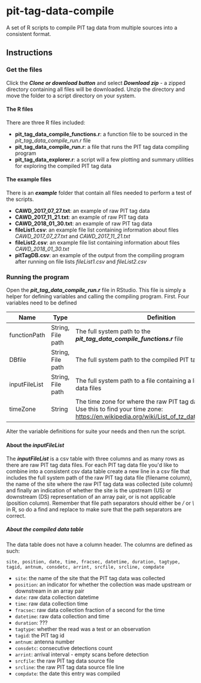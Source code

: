 # pit-tag-data-compile

A set of R scripts to compile PIT tag data from multiple sources into a consistent format.


## Instructions

### Get the files

Click the ***Clone or download button*** and select ***Download zip*** - a zipped directory containing all files will be downloaded.
Unzip the directory and move the folder to a script directory on your system.

#### The R files

There are three R files included:

+ **pit_tag_data_compile_functions.r**: a function file to be sourced in the *pit_tag_data_compile_run.r* file
+ **pit_tag_data_compile_run.r**: a file that runs the PIT tag data compiling program  
+ **pit_tag_data_explorer.r**: a script will a few plotting and summary utilities for exploring the compiled PIT tag data

#### The example files

There is an ***example*** folder that contain all files needed to perform a test of the scripts.

+ **CAWD_2017_07_27.txt**: an example of raw PIT tag data
+ **CAWD_2017_11_21.txt**: an example of raw PIT tag data
+ **CAWD_2018_01_30.txt**: an example of raw PIT tag data
+ **fileList1.csv**: an example file list containing information about files *CAWD_2017_07_27.txt* and *CAWD_2017_11_21.txt* 
+ **fileList2.csv**: an example file list containing information about files *CAWD_2018_01_30.txt*
+ **pitTagDB.csv**: an example of the output from the compiling program after running on file lists *fileList1.csv* and *fileList2.csv*

### Running the program

Open the ***pit_tag_data_compile_run.r*** file in RStudio. This file is simply a helper for defining variables and 
calling the compiling program. First. Four variables need to be defined 

| Name | Type | Definition
| - | - | - |
| functionPath | String, File path | The full system path to the ***pit_tag_data_compile_functions.r*** file
| DBfile | String, File path | The full system path to the compiled PIT tag data file
| inputFileList | String, File path | The full system path to a file containing a list of raw PIT tag data files
| timeZone | String | The time zone for where the raw PIT tag data was collected. Use this to find your time zone: https://en.wikipedia.org/wiki/List_of_tz_database_time_zones

Alter the variable definitions for suite your needs and then run the script.

#### About the ***inputFileList***

The ***inputFileList*** is a csv table with three columns and as many rows as there are raw PIT tag data files.
For each PIT tag data file you'd like to combine into a consistent csv data table create a new line in a csv file
that includes the full system path of the raw PIT tag data file (filename column), the name of the site where the raw PIT
tag data was collected (site column) and finally an indication of whether the site is the upstream (US) or downstream (DS) representation
of an array pair, or is not applicable (position column). Remember that file path separators should either be */* or *\\* in R,
so do a find and replace to make sure that the path separators are correct.


##### About the compiled data table

The data table does not have a column header. The columns are defined as such:

```
site, position, date, time, fracsec, datetime, duration, tagtype, tagid, antnum, consdetc, arrint, srcfile, srcline, compdate
```

+ `site`: the name of the site that the PIT tag data was collected
+ `position`: an indicator for whether the collection was made upstream or downstream in an array pair
+ `date`: raw data collection datetime
+ `time`: raw data collection time
+ `fracsec`: raw data collection fraction of a second for the time
+ `datetime`: raw data collection and time
+ `duration`: ???
+ `tagtype`: whether the read was a test or an observation
+ `tagid`: the PIT tag id
+ `antnum`: antenna number
+ `consdetc`: consecutive detections count  
+ `arrint`: arrival interval - empty scans before detection
+ `srcfile`: the raw PIT tag data source file
+ `srcline`: the raw PIT tag data source file line
+ `compdate`: the date this entry was compiled

